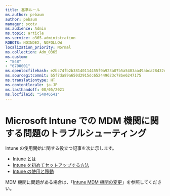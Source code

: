 ```yaml
---
title: 基準ルール
ms.author: pebaum
author: pebaum
manager: scotv
ms.audience: Admin
ms.topic: article
ms.service: o365-administration
ROBOTS: NOINDEX, NOFOLLOW
localization_priority: Normal
ms.collection: Adm_O365
ms.custom:
- "848"
- "6700001"
ms.openlocfilehash: e2bc74fb2b38140114455f9a923a07b5a5403aa49abca28432dd617db965b294
ms.sourcegitcommit: b5f7da89a650d2915dc652449623c78be6247175
ms.translationtype: HT
ms.contentlocale: ja-JP
ms.lasthandoff: 08/05/2021
ms.locfileid: "54046541"
---
```

# <a name="troubleshoot-issues-with-mdm-authority-in-microsoft-intune"></a>Microsoft Intune での MDM 機関に関する問題のトラブルシューティング

Intune の使用開始に関する役立つ記事を次に示します。

- [Intune とは](https://docs.microsoft.com/intune/what-is-intune)
- [Intune を初めてセットアップする方法](https://docs.microsoft.com/intune/setup-steps)
- [Intune の使用と移動](https://docs.microsoft.com/intune/tutorial-walkthrough-intune-portal)

MDM 機関に問題がある場合は、「[Intune MDM 機関の変更](https://docs.microsoft.com/alchemyinsights/change-mdm-authority)」を参照してください。